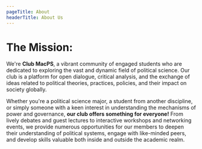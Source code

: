 ```yaml
---
pageTitle: About
headerTitle: About Us
---
```


# The Mission:

We're **Club MacPS**, a vibrant community of engaged students who are dedicated to exploring the vast and dynamic field of political science.
Our club is a platform for open dialogue, critical analysis, and the exchange of ideas related to political theories, practices, policies, 
and their impact on society globally. 

Whether you're a political science major, a student from another discipline, or simply someone with a keen interest in understanding the 
mechanisms of power and governance, **our club offers something for everyone!** From lively debates and guest lectures to interactive workshops 
and networking events, we provide numerous opportunities for our members to deepen their understanding of political systems, 
engage with like-minded peers, and develop skills valuable both inside and outside the academic realm.